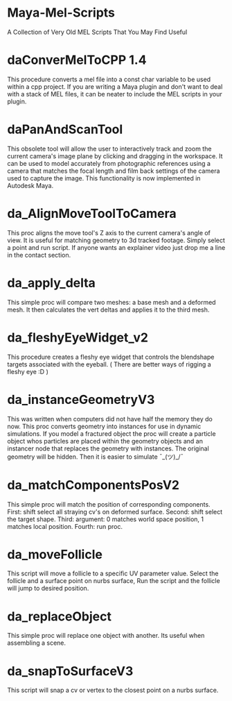 # Maya-Mel-Scripts
A Collection of Very Old MEL Scripts That You May Find Useful

# daConverMelToCPP 1.4
This procedure converts a mel file into a const char variable to be used within a cpp project. If you are writing a Maya plugin and don't want to deal with a stack of MEL files, it can be neater to include the MEL scripts in your plugin.

# daPanAndScanTool
This obsolete tool will allow the user to interactively track and zoom the current camera's image plane by clicking and dragging in the workspace. It can be used to model accurately from photographic references using a camera that matches the focal length and film back settings of the camera used to capture the image. This functionality is now implemented in Autodesk Maya.

# da_AlignMoveToolToCamera
This proc aligns the move tool's Z axis to the current camera's angle of view. It is useful for matching geometry to 3d tracked footage. Simply select a point and run script. If anyone wants an explainer video just drop me a line in the contact section.

# da_apply_delta
This simple proc will compare two meshes: a base mesh and a deformed mesh. It then calculates the vert deltas and applies it to the third mesh.

# da_fleshyEyeWidget_v2
This procedure creates a fleshy eye widget that controls the blendshape targets associated with the eyeball. ( There are better ways of rigging a fleshy eye :D )
        
# da_instanceGeometryV3
This was written when computers did not have half the memory they do now. This proc converts geometry into instances for use in dynamic simulations. If you model a fractured object the proc will create a particle object whos particles are placed within the geometry objects and an instancer node that replaces the geometry with instances. The original geometry will be hidden. Then it is easier to simulate ¯\_(ツ)_/¯
        
# da_matchComponentsPosV2
This simple proc will match the position of corresponding components. First: shift select all straying cv's on deformed surface. Second: shift select the target shape. Third: argument: 0 matches world space position, 1 matches local position. Fourth: run proc.
        
# da_moveFollicle
This script will move a follicle to a specific UV parameter value. Select the follicle and a surface point on nurbs surface, Run the script and the follicle will jump to desired position.
        
# da_replaceObject
This simple proc will replace one object with another. Its useful when assembling a scene.

# da_snapToSurfaceV3
This script will snap a cv or vertex to the closest point on a nurbs surface.
